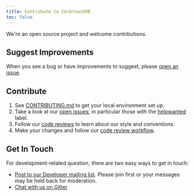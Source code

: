 ```yaml
---
title: Contribute to CockroachDB
toc: false
---
```


We're an open source project and welcome contributions. 

## Suggest Improvements

When you see a bug or have improvements to suggest, please [open an issue](https://github.com/cockroachdb/cockroach/issues).

## Contribute

1. See [CONTRIBUTING.md](https://github.com/cockroachdb/cockroach/blob/master/CONTRIBUTING.md) to get your local environment set up. 
2. Take a look at our [open issues](https://github.com/cockroachdb/cockroach/issues/), in particular those with the [helpwanted](https://github.com/cockroachdb/cockroach/labels/helpwanted) label.
3. Follow our [code reviews](https://github.com/cockroachdb/cockroach/pulls) to learn about our style and conventions.
4. Make your changes and follow our [code review workflow](https://github.com/cockroachdb/cockroach/blob/master/CONTRIBUTING.md#code-review-workflow).

## Get In Touch

For development-related question, there are two easy ways to get in touch:

- [Post to our Developer mailing list](https://groups.google.com/forum/#!forum/cockroach-db). Please join first or your messages may be held back for moderation.
- [Chat with us on Gitter](https://gitter.im/cockroachdb/cockroach)